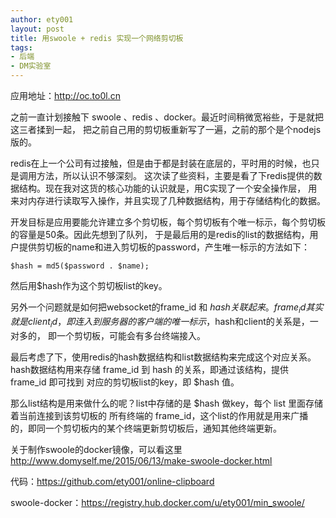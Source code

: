 ```yaml
---
author: ety001
layout: post
title: 用swoole + redis 实现一个网络剪切板
tags:
- 后端
- DM实验室
---
```


应用地址：<http://oc.to0l.cn>

之前一直计划接触下 swoole 、redis 、docker。最近时间稍微宽裕些，于是就把这三者揉到一起，
把之前自己用的剪切板重新写了一遍，之前的那个是个nodejs版的。

redis在上一个公司有过接触，但是由于都是封装在底层的，平时用的时候，也只是调用方法，所以认识不够深刻。
这次读了些资料，主要是看了下redis提供的数据结构。现在我对这货的核心功能的认识就是，用C实现了一个安全操作层，
用来对内存进行读取写入操作，并且实现了几种数据结构，用于存储结构化的数据。

开发目标是应用要能允许建立多个剪切板，每个剪切板有个唯一标示，每个剪切板的容量是50条。因此先想到了队列，
于是最后用的是redis的list的数据结构，用户提供剪切板的name和进入剪切板的password，产生唯一标示的方法如下：

    $hash = md5($password . $name);

然后用$hash作为这个剪切板list的key。

另外一个问题就是如何把websocket的frame_id 和 $hash 关联起来。
frame_id其实就是client_id，即连入到服务器的客户端的唯一标示，$hash和client的关系是，一对多的，
即一个剪切板，可能会有多台终端接入。

最后考虑了下，使用redis的hash数据结构和list数据结构来完成这个对应关系。hash数据结构用来存储
frame_id 到 hash 的关系，即通过该结构，提供 frame_id 即可找到 对应的剪切板list的key，即 $hash 值。

那么list结构是用来做什么的呢？list中存储的是 $hash 做key，每个 list 里面存储着当前连接到该剪切板的
所有终端的 frame_id，这个list的作用就是用来广播的，即同一个剪切板内的某个终端更新剪切板后，通知其他终端更新。

关于制作swoole的docker镜像，可以看这里 <http://www.domyself.me/2015/06/13/make-swoole-docker.html>


代码：<https://github.com/ety001/online-clipboard>

swoole-docker：<https://registry.hub.docker.com/u/ety001/min_swoole/>

